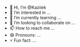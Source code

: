 - 👋 Hi, I’m @Kaziiek
- 👀 I’m interested in ...
- 🌱 I’m currently learning ...
- 💞️ I’m looking to collaborate on ...
- 📫 How to reach me ...
- 😄 Pronouns: ...
- ⚡ Fun fact: ...

<!---
Kaziiek/Kaziiek is a ✨ special ✨ repository because its `README.md` (this file) appears on your GitHub profile.
You can click the Preview link to take a look at your changes.
--->
